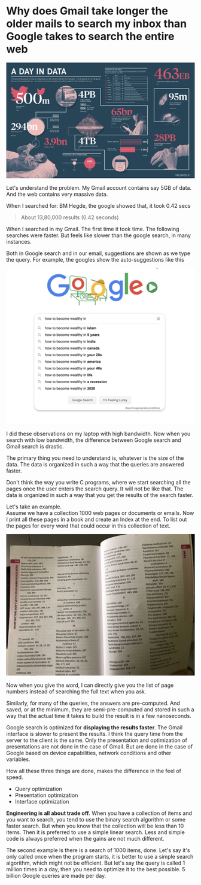 # Why does Gmail take longer the older mails to search my inbox than Google takes to search the entire web
  
![](a-day-in-data.jpg)  
  
Let's understand the problem. My Gmail account contains say 5GB of data. And the web contains very massive data.  
  
When I searched for: BM Hegde, the google showed that, it took 0.42 secs  
> About 13,80,000 results (0.42 seconds) 
  
When I searched in my Gmail. The first time it took time. The following searches were faster. But feels like slower than the google search, in many instances.  
  
Both in Google search and in our email, suggestions are shown as we type the query. For example, the googles show the auto-suggestions like this  
  
![](google-auto-suggestions.jpg)
  
I did these observations on my laptop with high bandwidth. Now when you search with low bandwidth, the difference between Google search and Gmail search is drastic. 

The primary thing you need to understand is, whatever is the size of the data. The data is organized in such a way that the queries are answered faster.

Don't think the way you write C programs, where we start searching all the pages once the user enters the search query. It will not be like that. The data is organized in such a way that you get the results of the search faster.  
  
Let's take an example.  
Assume we have a collection 1000 web pages or documents or emails. Now I print all these pages in a book and create an Index at the end. To list out the pages for every word that could occur in this collection of text.  
  
![](index-example-bmhegde.jpg)
  
Now when you give the word, I can directly give you the list of page numbers instead of searching the full text when you ask.  
  
Similarly, for many of the queries, the answers are pre-computed. And saved, or at the minimum, they are semi-pre-computed and stored in such a way that the actual time it takes to build the result is in a few nanoseconds.
  
Google search is optimized for **displaying the results faster**. The Gmail interface is slower to present the results. I think the query time from the server to the client is the same. Only the presentation and optimization of presentations are not done in the case of Gmail. But are done in the case of Google based on device capabilities, network conditions and other variables. 
  
How all these three things are done, makes the difference in the feel of speed.  
+ Query optimization
+ Presentation optimization
+ Interface optimization
  
**Engineering is all about trade off**. When you have a collection of items and you want to search, you tend to use the binary search algorithm or some faster search. But when you know that the collection will be less than 10 items. Then it is preferred to use a simple linear search. Less and simple code is always preferred when the gains are not much different.  
  
The second example is there is a search of 1000 items, done. Let's say it's only called once when the program starts, it is better to use a simple search algorithm, which might not be efficient. But let's say the query is called 1 million times in a day, then you need to optimize it to the best possible. 5 billion Google queries are made per day.  
  
